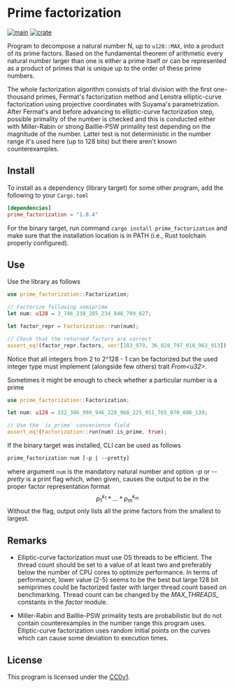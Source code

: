 # Prime factorization

[![main](https://github.com/elmomoilanen/prime-factorization/actions/workflows/main.yml/badge.svg)](https://github.com/elmomoilanen/prime-factorization/actions/workflows/main.yml)
[![crate](https://img.shields.io/crates/v/prime_factorization.svg?logo=rust&color=orange)](https://crates.io/crates/prime_factorization)

Program to decompose a natural number N, up to `u128::MAX`, into a product of its prime factors. Based on the fundamental theorem of arithmetic every natural number larger than one is either a prime itself or can be represented as a product of primes that is unique up to the order of these prime numbers.

The whole factorization algorithm consists of trial division with the first one-thousand primes, Fermat's factorization method and Lenstra elliptic-curve factorization using projective coordinates with Suyama's parametrization. After Fermat's and before advancing to elliptic-curve factorization step, possible primality of the number is checked and this is conducted either with Miller-Rabin or strong Baillie-PSW primality test depending on the magnitude of the number. Latter test is not deterministic in the number range it's used here (up to 128 bits) but there aren't known counterexamples.

## Install ##

To install as a dependency (library target) for some other program, add the following to your `Cargo.toml`

```toml
[dependencies]
prime_factorization = "1.0.4"
```

For the binary target, run command `cargo install prime_factorization` and make sure that the installation location is in PATH (i.e., Rust toolchain properly configured).

## Use ##

Use the library as follows

```rust
use prime_factorization::Factorization;

// Factorize following semiprime
let num: u128 = 3_746_238_285_234_848_709_827;

let factor_repr = Factorization::run(num);

// Check that the returned factors are correct
assert_eq!(factor_repr.factors, vec![103_979, 36_028_797_018_963_913]);
```

Notice that all integers from 2 to 2^128 - 1 can be factorized but the used integer type must implement (alongside few others) trait *From\<u32\>*.

Sometimes it might be enough to check whether a particular number is a prime

```rust
use prime_factorization::Factorization;

let num: u128 = 332_306_998_946_228_968_225_951_765_070_086_139;

// Use the `is_prime` convenience field
assert_eq!(Factorization::run(num).is_prime, true);
```

If the binary target was installed, CLI can be used as follows

```bash
prime_factorization num [-p | --pretty]
```

where argument `num` is the mandatory natural number and option *-p* or *--pretty* is a print flag which, when given, causes the output to be in the proper factor representation format $$p_1^{k_1} * ... * p_m^{k_m}$$ Without the flag, output only lists all the prime factors from the smallest to largest.

## Remarks ##

- Elliptic-curve factorization must use OS threads to be efficient. The thread count should be set to a value of at least two and preferably below the number of CPU cores to optimize performance. In terms of performance, lower value (2-5) seems to be the best but large 128 bit semiprimes could be factorized faster with larger thread count based on benchmarking. Thread count can be changed by the *MAX_THREADS_* constants in the *factor* module.

- Miller-Rabin and Baillie-PSW primality tests are probabilistic but do not contain counterexamples in the number range this program uses. Elliptic-curve factorization uses random initial points on the curves which can cause some deviation to execution times.

## License ##

This program is licensed under the [CC0v1](https://github.com/elmomoilanen/prime-factorization/blob/main/LICENSE).
